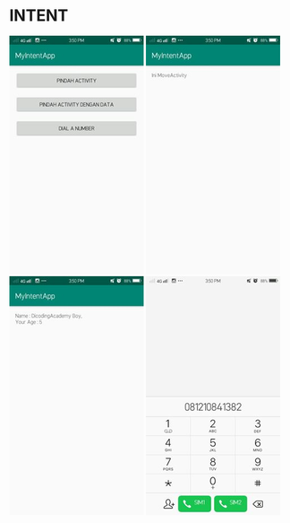 # INTENT
![Alt Text](https://github.com/rensimeila04/INTENT/blob/master/intent/1.jpg)
![Alt Text](https://github.com/rensimeila04/INTENT/blob/master/intent/2.jpg)
![Alt Text](https://github.com/rensimeila04/INTENT/blob/master/intent/3.jpg)
![Alt Text](https://github.com/rensimeila04/INTENT/blob/master/intent/4.jpg)
